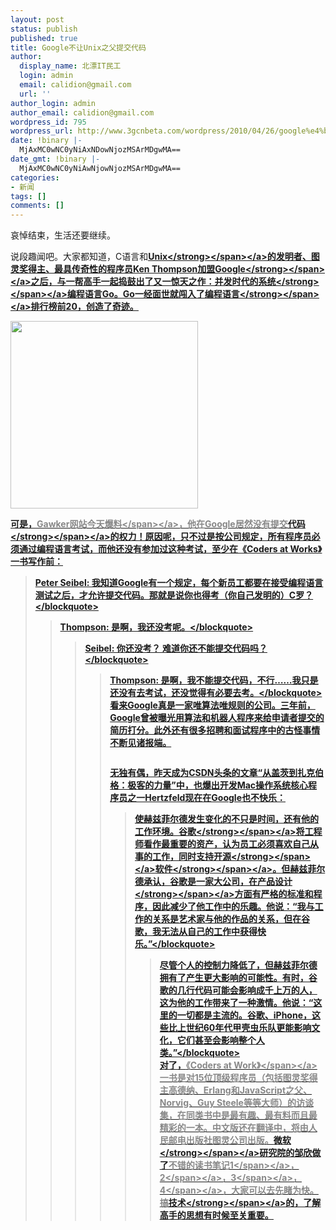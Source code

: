 ```yaml
---
layout: post
status: publish
published: true
title: Google不让Unix之父提交代码
author:
  display_name: 北漂IT民工
  login: admin
  email: calidion@gmail.com
  url: ''
author_login: admin
author_email: calidion@gmail.com
wordpress_id: 795
wordpress_url: http://www.3gcnbeta.com/wordpress/2010/04/26/google%e4%b8%8d%e8%ae%a9unix%e4%b9%8b%e7%88%b6%e6%8f%90%e4%ba%a4%e4%bb%a3%e7%a0%81/
date: !binary |-
  MjAxMC0wNC0yNiAxNDowNjozMSArMDgwMA==
date_gmt: !binary |-
  MjAxMC0wNC0yNiAwNjowNjozMSArMDgwMA==
categories:
- 新闻
tags: []
comments: []
---
```

<p>哀悼结束，生活还要继续。</p>
<p>说段趣闻吧。大家都知道，C语言和<a href="http:&#47;&#47;www.phpchina.com&#47;index.php?action-viewnews-itemid-36434" target="_self"><span style="text-decoration: underline;"><strong>Unix<&#47;strong><&#47;span><&#47;a>的发明者、图灵奖得主、最具传奇性的程序员Ken Thompson加盟<a href="http:&#47;&#47;www.phpchina.com&#47;index.php?action-viewnews-itemid-36434" target="_self"><span style="text-decoration: underline;"><strong>Google<&#47;strong><&#47;span><&#47;a>之后，与一帮高手一起捣鼓出了又一惊天之作：并发时代的<a href="http:&#47;&#47;www.phpchina.com&#47;index.php?action-viewnews-itemid-36434" target="_self"><span style="text-decoration: underline;"><strong>系统<&#47;strong><&#47;span><&#47;a>编程语言Go。Go一经面世就闯入了编程<a href="http:&#47;&#47;www.phpchina.com&#47;index.php?action-viewnews-itemid-36434" target="_self"><span style="text-decoration: underline;"><strong>语言<&#47;strong><&#47;span><&#47;a>排行榜前20，创造了奇迹。</p>
<p><img src="http:&#47;&#47;news.csdn.net&#47;a&#47;&#47;uploads&#47;2010&#47;04&#47;22&#47;20100422-014051-pic1.jpg" alt="" width="300" &#47;></p>
<p>可是，<a href="http:&#47;&#47;gawker.com&#47;5520339&#47;mac-genius-slams-his-google-job"><span style="color: #888888;">Gawker网站今天爆料<&#47;span><&#47;a>，他在Google居然没有提交<a href="http:&#47;&#47;www.phpchina.com&#47;index.php?action-viewnews-itemid-36434" target="_self"><span style="text-decoration: underline;"><strong>代码<&#47;strong><&#47;span><&#47;a>的权力！原因呢，只不过是按公司规定，所有程序员必须通过编程语言考试，而他还没有参加过这种考试，至少在《Coders at Works》一书写作前：</p>
<blockquote><p>Peter Seibel: 我知道Google有一个规定，每个新员工都要在接受编程语言测试之后，才允许提交代码。那就是说你也得考（你自己发明的）C罗？<&#47;blockquote></p>
<blockquote><p>Thompson: 是啊，我还没考呢。<&#47;blockquote></p>
<blockquote><p>Seibel: 你还没考？ 难道你还不能提交代码吗？<&#47;blockquote></p>
<blockquote><p>Thompson: 是啊，我不能提交代码，不行&hellip;&hellip;我只是还没有去考试，还没觉得有必要去考。<&#47;blockquote><br />
看来Google真是一家唯算法唯规则的公司。三年前，Google曾被曝光用算法和机器人程序来给申请者提交的简历打分。此外还有很多招聘和面试程序中的古怪事情不断见诸报端。</p>
<p><img src="http:&#47;&#47;news.csdn.net&#47;a&#47;&#47;uploads&#47;2010&#47;04&#47;22&#47;20100422-014250-pic1.jpg" alt="" &#47;></p>
<p>无独有偶，昨天成为CSDN头条的文章&ldquo;从盖茨到扎克伯格：极客的力量&rdquo;中，也爆出开发Mac操作系统核心程序员之一Hertzfeld现在在Google也不快乐：</p>
<blockquote><p>使赫兹菲尔德发生变化的不只是时间，还有他的工作环境。<a href="http:&#47;&#47;www.phpchina.com&#47;index.php?action-viewnews-itemid-36434" target="_self"><span style="text-decoration: underline;"><strong>谷歌<&#47;strong><&#47;span><&#47;a>将工程师看作最重要的资产，认为员工必须喜欢自己从事的工作，同时支持<a href="http:&#47;&#47;www.phpchina.com&#47;index.php?action-viewnews-itemid-36434" target="_self"><span style="text-decoration: underline;"><strong>开源<&#47;strong><&#47;span><&#47;a><a href="http:&#47;&#47;www.phpchina.com&#47;index.php?action-viewnews-itemid-36434" target="_self"><span style="text-decoration: underline;"><strong>软件<&#47;strong><&#47;span><&#47;a>。但赫兹菲尔德承认，谷歌是一家大公司，在产品<a href="http:&#47;&#47;www.phpchina.com&#47;index.php?action-viewnews-itemid-36434" target="_self"><span style="text-decoration: underline;"><strong>设计<&#47;strong><&#47;span><&#47;a>方面有严格的标准和程序，因此减少了他工作中的乐趣。他说：&ldquo;我与工作的关系是艺术家与他的作品的关系，但在谷歌，我无法从自己的工作中获得快乐。&rdquo;<&#47;blockquote></p>
<blockquote><p>尽管个人的控制力降低了，但赫兹菲尔德拥有了产生更大影响的可能性。有时，谷歌的几行代码可能会影响成千上万的人，这为他的工作带来了一种激情。他说：&ldquo;这里的一切都是主流的。谷歌、iPhone，这些比上世纪60年代甲壳虫乐队更能影响文化，它们甚至会影响整个人类。&rdquo;<&#47;blockquote><br />
对了，<a href="http:&#47;&#47;www.amazon.com&#47;Coders-at-Work%20-Peter-Seibel&#47;dp&#47;1430219483"><span style="color: #888888;">《Coders at Work》<&#47;span><&#47;a>一书是对15位顶级程序员（包括图灵奖得主高德纳、Erlang和JavaScript之父、Norvig、Guy Steele等等大师）的访谈集，在同类书中是最有趣、最有料而且最精彩的一本。中文版还在翻译中，将由人民邮电出版社图灵公司出版。<a href="http:&#47;&#47;www.phpchina.com&#47;index.php?action-viewnews-itemid-36434" target="_self"><span style="text-decoration: underline;"><strong>微软<&#47;strong><&#47;span><&#47;a>研究院的邹欣做了<a href="http:&#47;&#47;yishan.cc&#47;blogs&#47;xin&#47;archive&#47;2009&#47;12&#47;23&#47;coders-at-work-i.aspx"><span style="color: #888888;">不错的读书笔记1<&#47;span><&#47;a>，<a href="http:&#47;&#47;yishan.cc&#47;blogs&#47;xin&#47;archive&#47;2009&#47;12&#47;24&#47;coders-at-work-ii.aspx"><span style="color: #888888;">2<&#47;span><&#47;a>，<a href="http:&#47;&#47;yishan.cc&#47;blogs&#47;xin&#47;archive&#47;2009&#47;12&#47;25&#47;coders-at-work-iii.aspx"><span style="color: #888888;">3<&#47;span><&#47;a>，<a href="http:&#47;&#47;yishan.cc&#47;blogs&#47;xin&#47;archive&#47;2009&#47;12&#47;26&#47;coders-at-work-iv.aspx"><span style="color: #888888;">4<&#47;span><&#47;a>，大家可以去先睹为快。搞<a href="http:&#47;&#47;www.phpchina.com&#47;index.php?action-viewnews-itemid-36434" target="_self"><span style="text-decoration: underline;"><strong>技术<&#47;strong><&#47;span><&#47;a>的，了解高手的思想有时候至关重要。</p>
